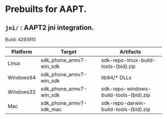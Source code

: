 # Prebuilts for AAPT.

## `jni/` : AAPT2 jni integration.

Build: 4293910

|  Platform  |          Target          |                Artifacts                |
| ---------- | ------------------------ | --------------------------------------- |
| Linux      | sdk_phone_armv7-win_sdk  | sdk-repo-linux-build-tools-{bid}.zip    |
| Windows64  | sdk_phone_armv7-win_sdk  | lib64/* DLLs                            |
| Windows32  | sdk_phone_armv7-win_sdk  | sdk-repo-windows-build-tools-{bid}.zip  |
| Mac        | sdk_phone_armv7-sdk_mac  | sdk-repo-darwin-build-tools-{bid}.zip   |
